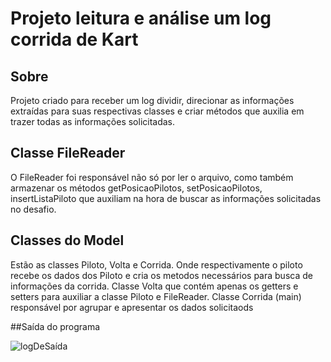 # Projeto leitura e análise um log corrida de Kart
## Sobre
Projeto criado para receber um log dividir, direcionar as informações extraídas para suas respectivas classes e criar métodos que auxilia em trazer todas as informações solicitadas.

## Classe FileReader
 O FileReader foi responsável não só por ler o arquivo, como também armazenar os métodos getPosicaoPilotos, setPosicaoPilotos, insertListaPiloto que auxiliam na hora de buscar as informações solicitadas no desafio.

## Classes do Model 
Estão as classes Piloto, Volta e Corrida.
Onde respectivamente o piloto recebe os dados dos Piloto e cria os metodos necessários para busca de informações da corrida.
Classe Volta que contém apenas os getters e setters para auxiliar a classe Piloto e FileReader.
Classe Corrida (main) responsável por agrupar e apresentar os dados solicitaods 

##Saída do programa


![logDeSaída](https://github.com/Duhzera/GrupoCriarChallenge/assets/96965856/c9ab60be-0562-4eb7-ac8f-cb5c868117a2)
